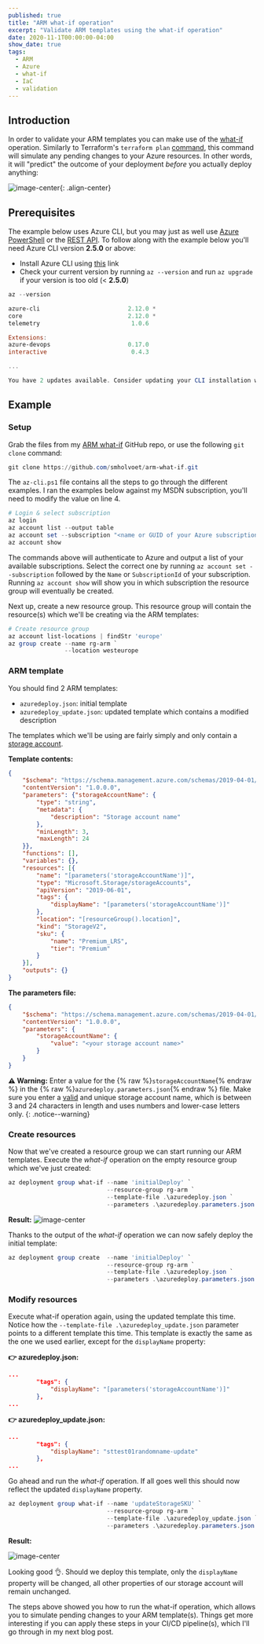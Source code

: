```yaml
---
published: true
title: "ARM what-if operation"
excerpt: "Validate ARM templates using the what-if operation"
date: 2020-11-1T00:00:00-04:00
show_date: true
tags:
  - ARM
  - Azure
  - what-if
  - IaC
  - validation
---
```


## Introduction

In order to validate your ARM templates you can make use of the [what-if](https://docs.microsoft.com/en-us/azure/azure-resource-manager/templates/template-deploy-what-if?tabs=azure-powershell) operation. Similarly to Terraform's `terraform plan` [command](https://www.terraform.io/docs/commands/plan.html), this command will simulate any pending changes to your Azure resources. In other words, it will "predict" the outcome of your deployment *before* you actually deploy anything:

![image-center](/assets/images/what-if_1.png){: .align-center}

## Prerequisites

The example below uses Azure CLI, but you may just as well use [Azure PowerShell](https://docs.microsoft.com/en-us/azure/azure-resource-manager/templates/template-deploy-what-if?tabs=azure-powershell#azure-powershell) or the [REST API](https://docs.microsoft.com/en-us/azure/azure-resource-manager/templates/template-deploy-what-if?tabs=azure-powershell#azure-rest-api). To follow along with the example below you'll need Azure CLI version **2.5.0** or above:

- Install Azure CLI using [this](https://docs.microsoft.com/en-us/cli/azure/install-azure-cli) link
- Check your current version by running `az --version` and run `az upgrade` if your version is too old (< **2.5.0**)

```powershell
az --version

azure-cli                         2.12.0 *
core                              2.12.0 *
telemetry                          1.0.6

Extensions:
azure-devops                      0.17.0
interactive                        0.4.3

...

You have 2 updates available. Consider updating your CLI installation with 'az upgrade'
```

## Example

### Setup

Grab the files from my [ARM what-if](https://github.com/smholvoet/arm-what-if) GitHub repo, or use the following `git clone` command:

```powershell
git clone https://github.com/smholvoet/arm-what-if.git
```

The `az-cli.ps1` file contains all the steps to go through the different examples. I ran the examples below against my MSDN subscription, you'll need to modify the value on line 4.

```powershell
# Login & select subscription
az login
az account list --output table
az account set --subscription "<name or GUID of your Azure subscription>"
az account show
```

The commands above will authenticate to Azure and output a list of your available subscriptions. Select the correct one by running `az account set --subscription` followed by the `Name` or `SubscriptionId` of your subscription. Running `az account show` will show you in which subscription the resource group will eventually be created.

Next up, create a new resource group. This resource group will contain the resource(s) which we'll be creating via the ARM templates:

```powershell
# Create resource group
az account list-locations | findStr 'europe'
az group create --name rg-arm `
                --location westeurope
```

### ARM template

You should find 2 ARM templates:

- `azuredeploy.json`: initial template
- `azuredeploy_update.json`: updated template which contains a modified description

The templates which we'll be using are fairly simply and only contain a [storage account](https://docs.microsoft.com/en-us/azure/storage/common/storage-account-overview).

**Template contents:**

```json
{
    "$schema": "https://schema.management.azure.com/schemas/2019-04-01/deploymentTemplate.json#",
    "contentVersion": "1.0.0.0",
    "parameters": {"storageAccountName": {
        "type": "string",
        "metadata": {
            "description": "Storage account name"
        },
        "minLength": 3,
        "maxLength": 24
    }},
    "functions": [],
    "variables": {},
    "resources": [{
        "name": "[parameters('storageAccountName')]",
        "type": "Microsoft.Storage/storageAccounts",
        "apiVersion": "2019-06-01",
        "tags": {
            "displayName": "[parameters('storageAccountName')]"
        },
        "location": "[resourceGroup().location]",
        "kind": "StorageV2",
        "sku": {
            "name": "Premium_LRS",
            "tier": "Premium"
        }
    }],
    "outputs": {}
}
```

**The parameters file:**

```json
{
    "$schema": "https://schema.management.azure.com/schemas/2019-04-01/deploymentParameters.json#",
    "contentVersion": "1.0.0.0",
    "parameters": {
        "storageAccountName": {
            "value": "<your storage account name>"
        }
    }
}
```

**⚠️ Warning:** Enter a value for the {% raw %}`storageAccountName`{% endraw %} in the {% raw %}`azuredeploy.parameters.json`{% endraw %} file. Make sure you enter a [valid](https://docs.microsoft.com/en-us/azure/azure-resource-manager/templates/error-storage-account-name) and unique storage account name, which is between 3 and 24 characters in length and uses numbers and lower-case letters only.
{: .notice--warning}

### Create resources

Now that we've created a resource group we can start running our ARM templates.
Execute the *what-if* operation on the empty resource group which we've just created:

```powershell
az deployment group what-if --name 'initialDeploy' `
                            --resource-group rg-arm `
                            --template-file .\azuredeploy.json `
                            --parameters .\azuredeploy.parameters.json
```

**Result:**
![image-center](/assets/images/what-if_2.png)

Thanks to the output of the *what-if* operation we can now safely deploy the initial template:

```powershell
az deployment group create  --name 'initialDeploy' `
                            --resource-group rg-arm `
                            --template-file .\azuredeploy.json `
                            --parameters .\azuredeploy.parameters.json
```

### Modify resources

Execute what-if operation again, using the updated template this time. Notice how the `--template-file .\azuredeploy_update.json` parameter points to a different template this time. This template is exactly the same as the one we used earlier, except for the `displayName` property:

**👉 azuredeploy.json:**

```json
...
        "tags": {
            "displayName": "[parameters('storageAccountName')]"
        },
...
```

**👉 azuredeploy_update.json:**

```json
...
        "tags": {
            "displayName": "sttest01randomname-update"
        },
...
```

Go ahead and run the *what-if* operation. If all goes well this should now reflect the updated `displayName` property.

```powershell
az deployment group what-if --name 'updateStorageSKU' `
                            --resource-group rg-arm `
                            --template-file .\azuredeploy_update.json `
                            --parameters .\azuredeploy.parameters.json
```

**Result:**

![image-center](/assets/images/what-if_3.png)

Looking good 👌. Should we deploy this template, only the `displayName` property will be changed, all other properties of our storage account will remain unchanged.

The steps above showed you how to run the what-if operation, which allows you to simulate pending changes to your ARM template(s). Things get more interesting if you can apply these steps in your CI/CD pipeline(s), which I'll go through in my next blog post.
